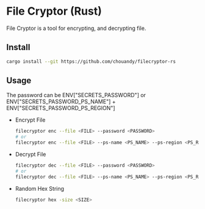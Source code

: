 # File Cryptor (Rust)

File Cryptor is a tool for encrypting, and decrypting file.

## Install

``` sh
cargo install --git https://github.com/chouandy/filecryptor-rs
```

## Usage

The password can be ENV["SECRETS_PASSWORD"] or ENV["SECRETS_PASSWORD_PS_NAME"] + ENV["SECRETS_PASSWORD_PS_REGION"]

- Encrypt File

  ``` sh
  filecryptor enc --file <FILE> --password <PASSWORD>
  # or
  filecryptor enc --file <FILE> --ps-name <PS_NAME> --ps-region <PS_REGION>
  ```

- Decrypt File

  ``` sh
  filecryptor dec --file <FILE> --password <PASSWORD>
  # or
  filecryptor dec --file <FILE> --ps-name <PS_NAME> --ps-region <PS_REGION>
  ```

- Random Hex String

  ``` sh
  filecryptor hex -size <SIZE>
  ```
